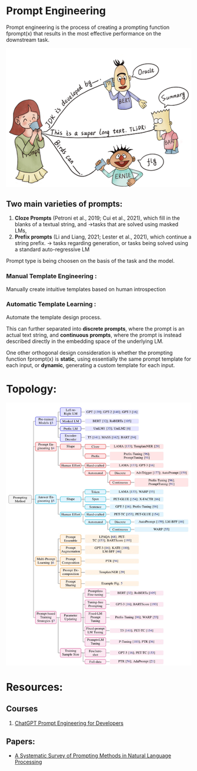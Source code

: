# Prompt Engineering 

Prompt engineering is the process of creating a prompting function fprompt(x) that results in the most effective
performance on the downstream task.

![intro](https://github.com/rokmr/Natural-Language-Processing/blob/main/Prompt%20Engineering/images/Intro.png)

## Two main varieties of prompts: 
1. **Cloze Prompts** (Petroni et al., 2019; Cui et al., 2021), which fill in the blanks of a textual string, and ->tasks that are solved using masked LMs,
2. **Prefix prompts** (Li and Liang, 2021; Lester et al., 2021), which continue a string prefix. -> tasks regarding generation, or tasks being solved using a standard auto-regressive LM

Prompt type is being choosen on the basis of the task and the model.

### Manual Template Engineering :

Manually create intuitive templates based on human introspection

### Automatic Template Learning :

Automate the template design process. 

This can further separated into **discrete prompts**, where the prompt is an actual text string, and **continuous prompts**, where the prompt is instead described directly in the embedding space of the underlying LM.

One other orthogonal design consideration is whether the prompting function fprompt(x) is **static**, using essentially the same prompt template for each input, or **dynamic**, generating a custom template for each input. 

# Topology:

![topology](https://raw.githubusercontent.com/rokmr/Natural-Language-Processing/main/Prompt%20Engineering/images/Topology%20of%20prompting%20method.jpg)


# Resources:

## Courses 

1. [ChatGPT Prompt Engineering for Developers](https://www.deeplearning.ai/short-courses/chatgpt-prompt-engineering-for-developers/)

## Papers:
* [A Systematic Survey of Prompting Methods in Natural Language Processing ](https://arxiv.org/pdf/2107.13586.pdf)


